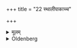 +++
title = "22 स्थालीपाकाच्च"

+++

<details><summary>मूलम्</summary>

स्थालीपाकाच्च २२
</details>

<details><summary>Oldenberg</summary>

21. And from the mess of cooked food.
</details>
